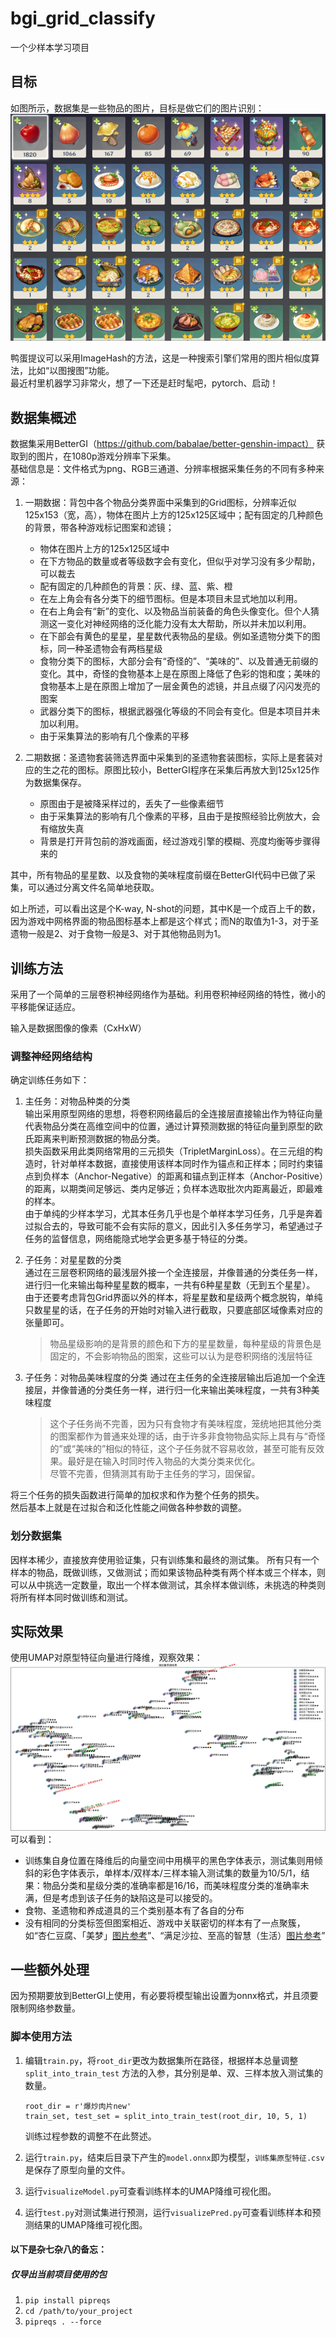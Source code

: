 # bgi_grid_classify
一个少样本学习项目  

## 目标  
如图所示，数据集是一些物品的图片，目标是做它们的图片识别：  
![示例背包界面](docs/示例背包界面.png)  

鸭蛋提议可以采用ImageHash的方法，这是一种搜索引擎们常用的图片相似度算法，比如“以图搜图”功能。  
最近村里机器学习非常火，想了一下还是赶时髦吧，pytorch、启动！  

## 数据集概述
数据集采用BetterGI（https://github.com/babalae/better-genshin-impact） 获取到的图片，在1080p游戏分辨率下采集。  
基础信息是：文件格式为png、RGB三通道、分辨率根据采集任务的不同有多种来源：  
1. 一期数据：背包中各个物品分类界面中采集到的Grid图标，分辨率近似125x153（宽，高），物体在图片上方的125x125区域中；配有固定的几种颜色的背景，带各种游戏标记图案和滤镜；
	* 物体在图片上方的125x125区域中
	* 在下方物品的数量或者等级数字会有变化，但似乎对学习没有多少帮助，可以裁去
	* 配有固定的几种颜色的背景：灰、绿、蓝、紫、橙
	* 在左上角会有各分类下的细节图标。但是本项目未显式地加以利用。
	* 在右上角会有“新”的变化、以及物品当前装备的角色头像变化。但个人猜测这一变化对神经网络的泛化能力没有太大帮助，所以并未加以利用。
	* 在下部会有黄色的星星，星星数代表物品的星级。例如圣遗物分类下的图标，同一种圣遗物会有两档星级
	* 食物分类下的图标，大部分会有“奇怪的”、“美味的”、以及普通无前缀的变化。其中，奇怪的食物基本上是在原图上降低了色彩的饱和度；美味的食物基本上是在原图上增加了一层金黄色的滤镜，并且点缀了闪闪发亮的图案
	* 武器分类下的图标，根据武器强化等级的不同会有变化。但是本项目并未加以利用。
	* 由于采集算法的影响有几个像素的平移

2. 二期数据：圣遗物套装筛选界面中采集到的圣遗物套装图标，实际上是套装对应的生之花的图标。原图比较小，BetterGI程序在采集后再放大到125x125作为数据集保存。
	* 原图由于是被降采样过的，丢失了一些像素细节
	* 由于采集算法的影响有几个像素的平移，且由于是按照经验比例放大，会有缩放失真
	* 背景是打开背包前的游戏画面，经过游戏引擎的模糊、亮度均衡等步骤得来的

  
其中，所有物品的星星数、以及食物的美味程度前缀在BetterGI代码中已做了采集，可以通过分离文件名简单地获取。  

如上所述，可以看出这是个K-way, N-shot的问题，其中K是一个成百上千的数，因为游戏中网格界面的物品图标基本上都是这个样式；而N的取值为1-3，对于圣遗物一般是2、对于食物一般是3、对于其他物品则为1。

## 训练方法
采用了一个简单的三层卷积神经网络作为基础。利用卷积神经网络的特性，微小的平移能保证适应。  

输入是数据图像的像素（CxHxW）  
 

### 调整神经网络结构
确定训练任务如下：  
1. 主任务：对物品种类的分类  
输出采用原型网络的思想，将卷积网络最后的全连接层直接输出作为特征向量代表物品分类在高维空间中的位置，通过计算预测数据的特征向量到原型的欧氏距离来判断预测数据的物品分类。  
损失函数采用此类网络常用的三元损失（TripletMarginLoss）。在三元组的构造时，针对单样本数据，直接使用该样本同时作为锚点和正样本；同时约束锚点到负样本（Anchor-Negative）的距离和锚点到正样本（Anchor-Positive）的距离，以期类间足够远、类内足够近；负样本选取批次内距离最近，即最难的样本。  
由于单纯的少样本学习，尤其本任务几乎也是个单样本学习任务，几乎是奔着过拟合去的，导致可能不会有实际的意义，因此引入多任务学习，希望通过子任务的监督信息，网络能隐式地学会更多基于特征的分类。
2. 子任务：对星星数的分类  
通过在三层卷积网络的最浅层外接一个全连接层，并像普通的分类任务一样，进行归一化来输出每种星星数的概率，一共有6种星星数（无到五个星星）。  
  由于还要考虑背包Grid界面以外的样本，将星星数和星级两个概念脱钩，单纯只数星星的话，在子任务的开始时对输入进行截取，只要底部区域像素对应的张量即可。  
	
	> 物品星级影响的是背景的颜色和下方的星星数量，每种星级的背景色是固定的，不会影响物品的图案，这些可以认为是卷积网络的浅层特征
3. 子任务：对物品美味程度的分类
通过在主任务的全连接层输出后追加一个全连接层，并像普通的分类任务一样，进行归一化来输出美味程度，一共有3种美味程度  
	> 这个子任务尚不完善，因为只有食物才有美味程度，笼统地把其他分类的图案都作为普通来处理的话，由于许多非食物物品实际上具有与“奇怪的”或“美味的”相似的特征，这个子任务就不容易收敛，甚至可能有反效果。最好是在输入时同时传入物品的大类分类来优化。  
	> 尽管不完善，但猜测其有助于主任务的学习，固保留。

将三个任务的损失函数进行简单的加权求和作为整个任务的损失。  
然后基本上就是在过拟合和泛化性能之间做各种参数的调整。

### 划分数据集
因样本稀少，直接放弃使用验证集，只有训练集和最终的测试集。
所有只有一个样本的物品，既做训练，又做测试；而如果该物品种类有两个样本或三个样本，则可以从中挑选一定数量，取出一个样本做测试，其余样本做训练，未挑选的种类则将所有样本同时做训练和测试。

## 实际效果
使用UMAP对原型特征向量进行降维，观察效果：
![测试集预测结果](docs/测试集预测结果.png)  
可以看到：
* 训练集自身位置在降维后的向量空间中用横平的黑色字体表示，测试集则用倾斜的彩色字体表示，单样本/双样本/三样本输入测试集的数量为10/5/1，结果：物品分类和星级分类的准确率都是16/16，而美味程度分类的准确率未满，但是考虑到该子任务的缺陷这是可以接受的。
* 食物、圣遗物和养成道具的三个类别基本有了各自的分布
* 没有相同的分类标签但图案相近、游戏中关联密切的样本有了一点聚簇，如“杏仁豆腐、「美梦」[图片参考](https://wiki.biligame.com/ys/%E6%9D%8F%E4%BB%81%E8%B1%86%E8%85%90)”、“满足沙拉、至高的智慧（生活）[图片参考](https://wiki.biligame.com/ys/%E6%BB%A1%E8%B6%B3%E6%B2%99%E6%8B%89)”


## 一些额外处理
因为预期要放到BetterGI上使用，有必要将模型输出设置为onnx格式，并且须要限制网络参数量。

### 脚本使用方法
1. 编辑`train.py`，将`root_dir`更改为数据集所在路径，根据样本总量调整`split_into_train_test` 方法的入参，其分别是单、双、三样本放入测试集的数量。 
	
	```
    root_dir = r'爆炒肉片new'
    train_set, test_set = split_into_train_test(root_dir, 10, 5, 1)
	```
	训练过程参数的调整不在此赘述。  
2. 运行`train.py`，结束后目录下产生的`model.onnx`即为模型，`训练集原型特征.csv`是保存了原型向量的文件。  
3. 运行`visualizeModel.py`可查看训练样本的UMAP降维可视化图。
4. 运行`test.py`对测试集进行预测，运行`visualizePred.py`可查看训练样本和预测结果的UMAP降维可视化图。  


#### 以下是杂七杂八的备忘：
##### 仅导出当前项目使用的包
1. `pip install pipreqs`  
2. `cd /path/to/your_project`  
3. `pipreqs . --force`